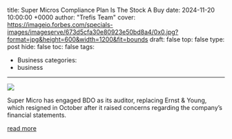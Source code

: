 title: Super Micros Compliance Plan Is The Stock A Buy
date: 2024-11-20 10:00:00 +0000
author: "Trefis Team"
cover: https://imageio.forbes.com/specials-images/imageserve/673d5cfa30e80923e50bd8a4/0x0.jpg?format=jpg&height=600&width=1200&fit=bounds
draft: false
top: false
type: post
hide: false
toc: false
tags:
  - Business
categories:
  - business
---

![](https://imageio.forbes.com/specials-images/imageserve/673d5cfa30e80923e50bd8a4/0x0.jpg?format=jpg&height=600&width=1200&fit=bounds)

Super Micro has engaged BDO as its auditor, replacing Ernst & Young, which resigned in October after it raised concerns regarding the company’s financial statements.

[read more](https://www.forbes.com/sites/greatspeculations/2024/11/20/super-micros-compliance-plan-is-the-stock-a-buy/)
